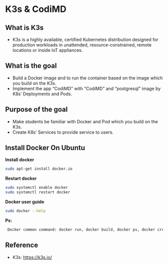 # K3s & CodiMD

## What is K3s
- K3s is a highly available, certified Kubernetes distribution designed for production workloads in unattended, resource-constrained, remote locations or inside IoT appliances.

## What is the goal

- Build a Docker image and to run the container based on the image which you build on the K3s.
- Implement the app “CodiMD” with “CodiMD” and “postgresql” image by K8s’ Deployments and Pods.

## Purpose of the goal

- Make students be familiar with Docker and Pod which you build on the K3s.
- Create K8s’ Services to provide service to users.

## Install Docker On Ubuntu

**Install docker**
```sh
sudo apt-get install docker.io
```

**Restart docker**
```sh
sudo systemctl enable docker
sudo systemctl restart docker
```

**Docker user guide**
```sh
sudo docker --help
```
**Ps:**
```sh
 Docker common command: docker run, docker build, docker ps, docker create
```

## Reference
- K3s: https://k3s.io/


